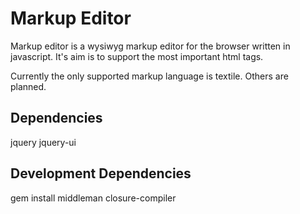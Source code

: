 # Markup Editor

Markup editor is a wysiwyg markup editor for the browser written in javascript.
It's aim is to support the most important html tags.

Currently the only supported markup language is textile. Others are planned.

## Dependencies

jquery
jquery-ui

## Development Dependencies

gem install middleman closure-compiler

